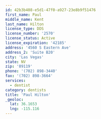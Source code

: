 ```yaml
---
id: 42b3b408-e5d1-47f0-a927-23e8b9f51476
first_name: Paul
middle_name: Kent
last_name: Hilton
license_type: DDS
license_number: '2570'
license_status: Active
license_expiration: '42185'
address: '4560 S Eastern Ave'
address_2: 'Suite B20'
city: 'Las Vegas'
state: NV
zip: '89119'
phone: '(702) 898-3440'
fax: '(702) 898-3664'
services:
  - dentist
category: dentists
title: 'Paul Hilton'
_geoloc:
  lat: 36.1653
  lng: -115.116
---
```


